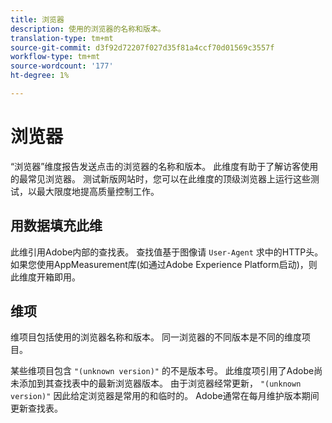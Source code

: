 ```yaml
---
title: 浏览器
description: 使用的浏览器的名称和版本。
translation-type: tm+mt
source-git-commit: d3f92d72207f027d35f81a4ccf70d01569c3557f
workflow-type: tm+mt
source-wordcount: '177'
ht-degree: 1%

---
```



# 浏览器

“浏览器”维度报告发送点击的浏览器的名称和版本。 此维度有助于了解访客使用的最常见浏览器。 测试新版网站时，您可以在此维度的顶级浏览器上运行这些测试，以最大限度地提高质量控制工作。

## 用数据填充此维

此维引用Adobe内部的查找表。 查找值基于图像请 `User-Agent` 求中的HTTP头。 如果您使用AppMeasurement库(如通过Adobe Experience Platform启动)，则此维度开箱即用。

## 维项

维项目包括使用的浏览器名称和版本。 同一浏览器的不同版本是不同的维度项目。

某些维项目包含 `"(unknown version)"` 的不是版本号。 此维度项引用了Adobe尚未添加到其查找表中的最新浏览器版本。 由于浏览器经常更新， `"(unknown version)"` 因此给定浏览器是常用的和临时的。 Adobe通常在每月维护版本期间更新查找表。
